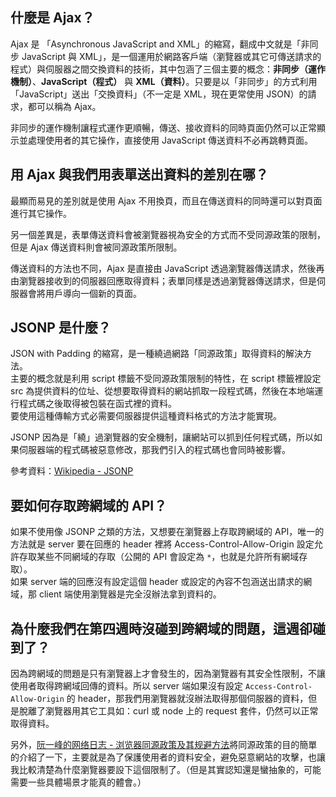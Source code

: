 ## 什麼是 Ajax？
Ajax 是 「Asynchronous JavaScript and XML」的縮寫，翻成中文就是「非同步 JavaScript 與 XML」，是一個運用於網路客戶端（瀏覽器或其它可傳送請求的程式）與伺服器之間交換資料的技術，其中包涵了三個主要的概念：**非同步（運作機制）**、**JavaScript（程式）** 與 **XML（資料）**。只要是以「非同步」的方式利用「JavaScript」送出「交換資料」（不一定是 XML，現在更常使用 JSON）的請求，都可以稱為 Ajax。   

非同步的運作機制讓程式運作更順暢，傳送、接收資料的同時頁面仍然可以正常顯示並處理使用者的其它操作，直接使用 JavaScript 傳送資料不必再跳轉頁面。  

## 用 Ajax 與我們用表單送出資料的差別在哪？
最顯而易見的差別就是使用 Ajax 不用換頁，而且在傳送資料的同時還可以對頁面進行其它操作。  

另一個差異是，表單傳送資料會被瀏覽器視為安全的方式而不受同源政策的限制，但是 Ajax 傳送資料則會被同源政策所限制。  

傳送資料的方法也不同，Ajax 是直接由 JavaScript 透過瀏覽器傳送請求，然後再由瀏覽器接收到的伺服器回應取得資料；表單同樣是透過瀏覽器傳送請求，但是伺服器會將用戶導向一個新的頁面。  

## JSONP 是什麼？
JSON with Padding 的縮寫，是一種繞過網路「同源政策」取得資料的解決方法。  
主要的概念就是利用 script 標籤不受同源政策限制的特性，在 script 標籤裡設定 src 為提供資料的位址、從想要取得資料的網站抓取一段程式碼，然後在本地端運行程式碼之後取得被包裝在函式裡的資料。  
要使用這種傳輸方式必需要伺服器提供這種資料格式的方法才能實現。  

JSONP 因為是「繞」過瀏覽器的安全機制，讓網站可以抓到任何程式碼，所以如果伺服器端的程式碼被惡意修改，那我們引入的程式碼也會同時被影響。  

參考資料：[Wikipedia - JSONP](https://zh.wikipedia.org/wiki/JSONP)

## 要如何存取跨網域的 API？
如果不使用像 JSONP 之類的方法，又想要在瀏覽器上存取跨網域的 API，唯一的方法就是 server 要在回應的 header 裡將 Access-Control-Allow-Origin 設定允許存取某些不同網域的存取（公開的 API 會設定為 `*`，也就是允許所有網域存取）。  
如果 server 端的回應沒有設定這個 header 或設定的內容不包涵送出請求的網域，那 client 端使用瀏覽器是完全沒辦法拿到資料的。  

## 為什麼我們在第四週時沒碰到跨網域的問題，這週卻碰到了？
因為跨網域的問題是只有瀏覽器上才會發生的，因為瀏覽器有其安全性限制，不讓使用者取得跨網域回傳的資料。所以 server 端如果沒有設定 `Access-Control-Allow-Origin` 的 header，那我們用瀏覽器就沒辦法取得那個伺服器的資料，但是脫離了瀏覽器用其它工具如：curl 或 node 上的 request 套件，仍然可以正常取得資料。  

另外，[阮一峰的网络日志 - 浏览器同源政策及其规避方法](https://ruanyifeng.com/blog/2016/04/same-origin-policy.html)將同源政策的目的簡單的介紹了一下，主要就是為了保護使用者的資料安全，避免惡意網站的攻擊，也讓我比較清楚為什麼瀏覽器要設下這個限制了。（但是其實認知還是蠻抽象的，可能需要一些具體場景才能真的體會。）
